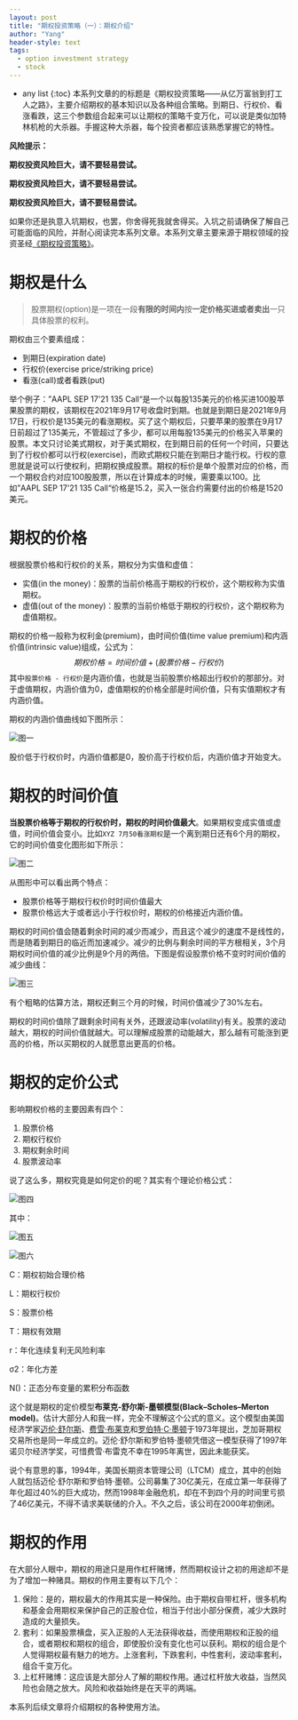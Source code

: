 ```yaml
---
layout: post
title: "期权投资策略（一）：期权介绍"
author: "Yang"
header-style: text
tags:
  - option investment strategy
  - stock
---
```


- any list
{:toc}
本系列文章的的标题是《期权投资策略——从亿万富翁到打工人之路》，主要介绍期权的基本知识以及各种组合策略。到期日、行权价、看涨看跌，这三个参数组合起来可以让期权的策略千变万化，可以说是类似加特林机枪的大杀器。手握这种大杀器，每个投资者都应该熟悉掌握它的特性。

**风险提示：**

**期权投资风险巨大，请不要轻易尝试。**

**期权投资风险巨大，请不要轻易尝试。**

**期权投资风险巨大，请不要轻易尝试。**

如果你还是执意入坑期权，也罢，你舍得死我就舍得买。入坑之前请确保了解自己可能面临的风险，并耐心阅读完本系列文章。本系列文章主要来源于期权领域的投资圣经[《期权投资策略》](https://book.douban.com/subject/26345971/)。



# 期权是什么

> 股票期权(option)是一项在一段**有限的时间内**按**一定价格买进或者卖出**一只具体股票的权利。

期权由三个要素组成：

- 到期日(expiration date)
- 行权价(exercise price/striking price)
- 看涨(call)或者看跌(put)

举个例子：”AAPL SEP 17'21 135 Call“是一个以每股135美元的价格买进100股苹果股票的期权，该期权在2021年9月17号收盘时到期。也就是到期日是2021年9月17日，行权价是135美元的看涨期权。买了这个期权后，只要苹果的股票在9月17日前超过了135美元，不管超过了多少，都可以用每股135美元的价格买入苹果的股票。本文只讨论美式期权，对于美式期权，在到期日前的任何一个时间，只要达到了行权价都可以行权(exercise)，而欧式期权只能在到期日才能行权。行权的意思就是说可以行使权利，把期权换成股票。期权的标价是单个股票对应的价格，而一个期权合约对应100股股票，所以在计算成本的时候，需要乘以100。比如”AAPL SEP 17'21 135 Call“价格是15.2，买入一张合约需要付出的价格是1520美元。



# 期权的价格

根据股票价格和行权价的关系，期权分为实值和虚值：

- 实值(in the money)：股票的当前价格高于期权的行权价，这个期权称为实值期权。
- 虚值(out of the money)：股票的当前价格低于期权的行权价，这个期权称为虚值期权。

期权的价格一般称为权利金(premium)，由时间价值(time value premium)和内涵价值(intrinsic value)组成，公式为：
$$
期权价格 = 时间价值 + (股票价格 - 行权价)
$$
其中```股票价格 - 行权价```是内涵价值，也就是当前股票价格超出行权价的那部分。对于虚值期权，内涵价值为0，虚值期权的价格全部是时间价值，只有实值期权才有内涵价值。

期权的内涵价值曲线如下图所示：

![图一](/img/in-post/2021-02-13-option-strategy-introduction/post-intrinsic-value-change.png)

股价低于行权价时，内涵价值都是0，股价高于行权价后，内涵价值才开始变大。



# 期权的时间价值

**当股票价格等于期权的行权价时，期权的时间价值最大**。如果期权变成实值或虚值，时间价值会变小。比如```XYZ 7月50看涨期权```是一个离到期日还有6个月的期权，它的时间价值变化图形如下所示：

![图二](/img/in-post/2021-02-13-option-strategy-introduction/post-time-value-change.png)

从图形中可以看出两个特点：

- 股票价格等于期权行权价时时间价值最大
- 股票价格远大于或者远小于行权价时，期权的价格接近内涵价值。

期权的时间价值会随着剩余时间的减少而减少，而且这个减少的速度不是线性的，而是随着到期日的临近而加速减少。减少的比例与剩余时间的平方根相关，3个月期权时间价值的减少比例是9个月的两倍。下图是假设股票价格不变时时间价值的减少曲线：

![图三](/img/in-post/2021-02-13-option-strategy-introduction/post-time-value-decrease.png)

有个粗略的估算方法，期权还剩三个月的时候，时间价值减少了30%左右。

期权的时间价值除了跟剩余时间有关外，还跟波动率(volatility)有关。股票的波动越大，期权的时间价值就越大。可以理解成股票的动能越大，那么越有可能涨到更高的价格，所以买期权的人就愿意出更高的价格。



# 期权的定价公式

影响期权价格的主要因素有四个：

1. 股票价格
2. 期权行权价
3. 期权剩余时间
4. 股票波动率

说了这么多，期权究竟是如何定价的呢？其实有个理论价格公式：

![图四](/img/in-post/2021-02-13-option-strategy-introduction/post-option-value-formula.svg)

其中：

![图五](/img/in-post/2021-02-13-option-strategy-introduction/post-option-value-formula1.svg)

![图六](/img/in-post/2021-02-13-option-strategy-introduction/post-option-value-formula2.svg)

C：期权初始合理价格

L：期权行权价

S：股票价格

T：期权有效期

r：年化连续复利无风险利率

 σ2：年化方差

N()：正态分布变量的累积分布函数

这个就是期权的定价模型**布莱克-舒尔斯-墨顿模型(Black–Scholes–Merton model)**。估计大部分人和我一样，完全不理解这个公式的意义。这个模型由美国经济学家[迈伦·舒尔斯](https://zh.wikipedia.org/wiki/迈伦·舒尔斯)、[费雪·布莱克](https://zh.wikipedia.org/wiki/費雪·布萊克)和[罗伯特·C·墨顿](https://zh.wikipedia.org/wiki/罗伯特·C·墨顿)于1973年提出，芝加哥期权交易所也是同一年成立的。迈伦·舒尔斯和罗伯特·墨顿凭借这一模型获得了1997年诺贝尔经济学奖，可惜费雪·布雷克不幸在1995年离世，因此未能获奖。

说个有意思的事，1994年，美国长期资本管理公司（LTCM）成立，其中的创始人就包括迈伦·舒尔斯和罗伯特·墨顿。公司募集了30亿美元，在成立第一年获得了年化超过40%的巨大成功，然而1998年金融危机，却在不到四个月的时间里亏损了46亿美元，不得不请求美联储的介入。不久之后，该公司在2000年初倒闭。



# 期权的作用

在大部分人眼中，期权的用途只是用作杠杆赌博，然而期权设计之初的用途却不是为了增加一种赌具。期权的作用主要有以下几个：

1. 保险：是的，期权最大的作用其实是一种保险。由于期权自带杠杆，很多机构和基金会用期权来保护自己的正股仓位，相当于付出小部分保费，减少大跌时造成的大量损失。
2. 套利：如果股票横盘，买入正股的人无法获得收益，而使用期权和正股的组合，或者期权和期权的组合，即使股价没有变化也可以获利。期权的组合是个人觉得期权最有魅力的地方。上涨套利，下跌套利，中性套利，波动率套利，组合千变万化。
3. 上杠杆赌博：这应该是大部分人了解的期权作用。通过杠杆放大收益，当然风险也会随之放大。风险和收益始终是在天平的两端。

本系列后续文章将介绍期权的各种使用方法。


